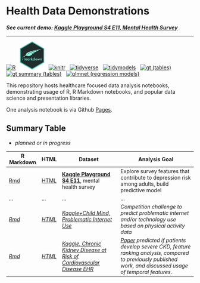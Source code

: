 # Health Data Demonstrations

***See current demo: [Kaggle Playground S4 E11, Mental Health Survey](https://nbpub.github.io/Health_Data_Demonstrations/)***

<hr>

<a href="https://www.r-project.org/"><img src="https://www.r-project.org/Rlogo.png" height="75" title="R" /></a> &nbsp;
<a href="https://rmarkdown.rstudio.com/"><img src="https://github.com/rstudio/rmarkdown/raw/main/man/figures/logo.png" height="75" title="R Markdown" /></a> &nbsp;
<a href="https://yihui.org/knitr/"><img src="https://upload.wikimedia.org/wikipedia/commons/3/34/Knitr_hex_logo.svg" height="75" title="knitr" /></a> &nbsp;
<a href="https://www.tidyverse.org/"><img src="https://www.tidyverse.org/css/images/hex/tidyr.png" height="75" title="tidyverse" /></a> &nbsp;
<a href="https://www.tidymodels.org/"><img src="https://www.tidymodels.org/images/tidymodels.png" height="75" title="tidymodels" /></a> &nbsp;
<a href="https://gt.rstudio.com/"><img src="https://gt.rstudio.com/reference/figures/logo.svg" height="75" title="gt (tables)" /></a> &nbsp;
<a href="https://www.danieldsjoberg.com/gtsummary/"><img src="https://www.danieldsjoberg.com/gtsummary/reference/figures/logo.png" height="75" title="gt summary (tables)" /></a> &nbsp;
<a href="https://glmnet.stanford.edu/"><img src="https://glmnet.stanford.edu/reference/figures/logo.png" height="75" title="glmnet (regression models)" /></a> &nbsp;

This repository hosts healthcare focused data analysis notebooks, demonstrating usage of R,
R Markdown notebooks, and popular data science and presentation libraries. 

One analysis notebook is via Github [Pages](https://pages.github.com/).

## Summary Table

 - *planned or in progress*

|R Markdown  | HTML | Dataset | Analysis Goal | 
|------------|------|---------|---------------|
| [Rmd](/playground_s4e11_LogReg.Rmd)  | [HTML](/playground_s4e11_LogReg.nb.html) | [**Kaggle Playground S4 E11**](https://www.kaggle.com/competitions/playground-series-s4e11/data), mental health survey | Explore survey features that contribute to depression risk among adults, build predictive model |  
| ... | ... | ... | ... |
| *[Rmd]()* | *[HTML]()* | [*Kaggle+Child Mind, Problematic Internet Use*](https://www.kaggle.com/competitions/child-mind-institute-problematic-internet-use/data)  | *Competition challenge to predict problematic internet and/or technology use based on physical activity data* |
| *[Rmd]()* | *[HTML]()* | [*Kaggle, Chronic Kidney Disease at Risk of Cardiovascular Disease EHR*](https://www.kaggle.com/datasets/davidechicco/chronic-kidney-disease-ehrs-abu-dhabi)  | *[Paper](https://ieeexplore.ieee.org/document/9641833) predicted if patients develop severe CKD, feature ranking analysis, compared to previously published work, and discussed usage of temporal features*. |